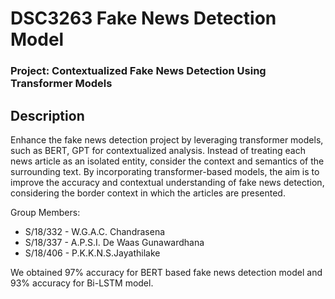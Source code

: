 # DSC3263 Fake News Detection Model
### Project: Contextualized Fake News Detection Using Transformer Models 
## Description

Enhance the fake news detection project by leveraging transformer models, such as BERT, GPT for contextualized analysis. Instead of treating each news article as an isolated entity, consider the context and semantics of the surrounding text. By incorporating transformer-based models, the aim is to improve the accuracy and contextual understanding of fake news detection, considering the border context in which the articles are presented.

Group Members: 
  - S/18/332 - W.G.A.C. Chandrasena
  - S/18/337 - A.P.S.I. De Waas Gunawardhana
  - S/18/406 - P.K.K.N.S.Jayathilake

We obtained 97% accuracy for BERT based fake news detection model and 93% accuracy for Bi-LSTM model.
